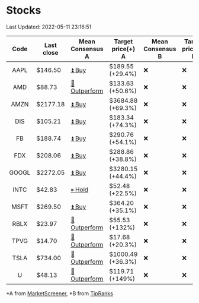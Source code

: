 # Stocks
Last Updated: 2022-05-11 23:16:51

|Code|Last close|Mean Consensus A|Target price(+) A|Mean Consensus B|Target price(+) B|
|:--:|-|-|-|-|-|
|AAPL|$146.50|[⏫ Buy](https://m.marketscreener.com/quote/stock/-4849/)|$189.55 (+29.4%)|❌|❌|
|AMD|$88.73|[🔼 Outperform](https://m.marketscreener.com/quote/stock/-19475876/)|$133.63 (+50.6%)|❌|❌|
|AMZN|$2177.18|[⏫ Buy](https://m.marketscreener.com/quote/stock/-12864605/)|$3684.88 (+69.3%)|❌|❌|
|DIS|$105.21|[⏫ Buy](https://m.marketscreener.com/quote/stock/-4842/)|$183.34 (+74.3%)|❌|❌|
|FB|$188.74|[⏫ Buy](https://m.marketscreener.com/quote/stock/-10547141/)|$290.76 (+54.1%)|❌|❌|
|FDX|$208.06|[⏫ Buy](https://m.marketscreener.com/quote/stock/-12585/)|$288.86 (+38.8%)|❌|❌|
|GOOGL|$2272.05|[⏫ Buy](https://m.marketscreener.com/quote/stock/-24203373/)|$3280.15 (+44.4%)|❌|❌|
|INTC|$42.83|[⏸ Hold](https://m.marketscreener.com/quote/stock/-4829/)|$52.48 (+22.5%)|❌|❌|
|MSFT|$269.50|[⏫ Buy](https://m.marketscreener.com/quote/stock/-4835/)|$364.20 (+35.1%)|❌|❌|
|RBLX|$23.97|[🔼 Outperform](https://m.marketscreener.com/quote/stock/-117793644/)|$55.53 (+132%)|❌|❌|
|TPVG|$14.70|[🔼 Outperform](https://m.marketscreener.com/quote/stock/-15933327/)|$17.68 (+20.3%)|❌|❌|
|TSLA|$734.00|[🔼 Outperform](https://m.marketscreener.com/quote/stock/-6344549/)|$1000.49 (+36.3%)|❌|❌|
|U|$48.13|[🔼 Outperform](https://m.marketscreener.com/quote/stock/-112492634/)|$119.71 (+149%)|❌|❌|


*A from [MarketScreener](https://www.marketscreener.com), *B from [TipRanks](https://www.tipranks.com)
